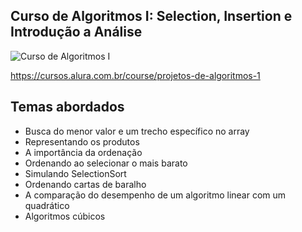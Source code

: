 Curso de Algoritmos I: Selection, Insertion e Introdução a Análise
---------
![Curso de Algoritmos I](https://www.alura.com.br/assets/api/cursos/projetos-de-algoritmos-1.svg)

https://cursos.alura.com.br/course/projetos-de-algoritmos-1

## Temas abordados
* Busca do menor valor e um trecho específico no array
* Representando os produtos
* A importância da ordenação
* Ordenando ao selecionar o mais barato
* Simulando SelectionSort
* Ordenando cartas de baralho
* A comparação do desempenho de um algoritmo linear com um quadrático
* Algoritmos cúbicos
